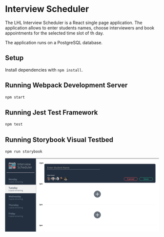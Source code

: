 # Interview Scheduler

The LHL Interview Scheduler is a React single page application. The application allows to enter students names, choose interviewers and book appointments for the selected time slot of th day.

The application runs on a PostgreSQL database.

## Setup

Install dependencies with `npm install`.

## Running Webpack Development Server

```sh
npm start
```

## Running Jest Test Framework

```sh
npm test
```

## Running Storybook Visual Testbed

```sh
npm run storybook
```

![One](https://github.com/Sonpet1978/sheduler/blob/master/docs/Booking%20Interview.png)


